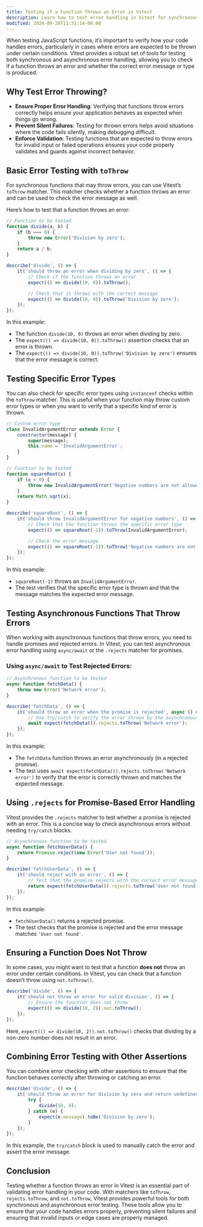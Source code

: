 ```yaml
---
title: Testing if a Function Throws an Error in Vitest
description: Learn how to test error handling in Vitest for synchronous and asynchronous functions.
modified: 2024-09-28T11:31:14-06:00
---
```


When testing JavaScript functions, it’s important to verify how your code handles errors, particularly in cases where errors are expected to be thrown under certain conditions. Vitest provides a robust set of tools for testing both synchronous and asynchronous error handling, allowing you to check if a function throws an error and whether the correct error message or type is produced.

## Why Test Error Throwing?

- **Ensure Proper Error Handling**: Verifying that functions throw errors correctly helps ensure your application behaves as expected when things go wrong.
- **Prevent Silent Failures**: Testing for thrown errors helps avoid situations where the code fails silently, making debugging difficult.
- **Enforce Validation**: Testing functions that are expected to throw errors for invalid input or failed operations ensures your code properly validates and guards against incorrect behavior.

## Basic Error Testing with `toThrow`

For synchronous functions that may throw errors, you can use Vitest’s `toThrow` matcher. This matcher checks whether a function throws an error and can be used to check the error message as well.

Here’s how to test that a function throws an error:

```js
// Function to be tested
function divide(a, b) {
	if (b === 0) {
		throw new Error('Division by zero');
	}
	return a / b;
}

describe('divide', () => {
	it('should throw an error when dividing by zero', () => {
		// Check if the function throws an error
		expect(() => divide(10, 0)).toThrow();

		// Check that it throws with the correct message
		expect(() => divide(10, 0)).toThrow('Division by zero');
	});
});
```

In this example:

- The function `divide(10, 0)` throws an error when dividing by zero.
- The `expect(() => divide(10, 0)).toThrow()` assertion checks that an error is thrown.
- The `expect(() => divide(10, 0)).toThrow('Division by zero')` ensures that the error message is correct.

## Testing Specific Error Types

You can also check for specific error types using `instanceof` checks within the `toThrow` matcher. This is useful when your function may throw custom error types or when you want to verify that a specific kind of error is thrown.

```js
// Custom error type
class InvalidArgumentError extends Error {
	constructor(message) {
		super(message);
		this.name = 'InvalidArgumentError';
	}
}

// Function to be tested
function squareRoot(x) {
	if (x < 0) {
		throw new InvalidArgumentError('Negative numbers are not allowed');
	}
	return Math.sqrt(x);
}

describe('squareRoot', () => {
	it('should throw InvalidArgumentError for negative numbers', () => {
		// Check that the function throws the specific error type
		expect(() => squareRoot(-1)).toThrow(InvalidArgumentError);

		// Check the error message
		expect(() => squareRoot(-1)).toThrow('Negative numbers are not allowed');
	});
});
```

In this example:

- `squareRoot(-1)` throws an `InvalidArgumentError`.
- The test verifies that the specific error type is thrown and that the message matches the expected error message.

## Testing Asynchronous Functions That Throw Errors

When working with asynchronous functions that throw errors, you need to handle promises and rejected errors. In Vitest, you can test asynchronous error handling using `async/await` or the `.rejects` matcher for promises.

### Using `async/await` to Test Rejected Errors:

```js
// Asynchronous function to be tested
async function fetchData() {
	throw new Error('Network error');
}

describe('fetchData', () => {
	it('should throw an error when the promise is rejected', async () => {
		// Use try/catch to verify the error thrown by the asynchronous function
		await expect(fetchData()).rejects.toThrow('Network error');
	});
});
```

In this example:

- The `fetchData` function throws an error asynchronously (in a rejected promise).
- The test uses `await expect(fetchData()).rejects.toThrow('Network error')` to verify that the error is correctly thrown and matches the expected message.

## Using `.rejects` for Promise-Based Error Handling

Vitest provides the `.rejects` matcher to test whether a promise is rejected with an error. This is a concise way to check asynchronous errors without needing `try/catch` blocks.

```js
// Asynchronous function to be tested
async function fetchUserData() {
	return Promise.reject(new Error('User not found'));
}

describe('fetchUserData', () => {
	it('should reject with an error', () => {
		// Test that the promise rejects with the correct error message
		return expect(fetchUserData()).rejects.toThrow('User not found');
	});
});
```

In this example:

- `fetchUserData()` returns a rejected promise.
- The test checks that the promise is rejected and the error message matches `'User not found'`.

## Ensuring a Function Does Not Throw

In some cases, you might want to test that a function **does not** throw an error under certain conditions. In Vitest, you can check that a function doesn’t throw using `not.toThrow()`.

```js
describe('divide', () => {
	it('should not throw an error for valid division', () => {
		// Ensure the function does not throw
		expect(() => divide(10, 2)).not.toThrow();
	});
});
```

Here, `expect(() => divide(10, 2)).not.toThrow()` checks that dividing by a non-zero number does not result in an error.

## Combining Error Testing with Other Assertions

You can combine error checking with other assertions to ensure that the function behaves correctly after throwing or catching an error.

```js
describe('divide', () => {
	it('should throw an error for division by zero and return undefined', () => {
		try {
			divide(10, 0);
		} catch (e) {
			expect(e.message).toBe('Division by zero');
		}
	});
});
```

In this example, the `try/catch` block is used to manually catch the error and assert the error message.

## Conclusion

Testing whether a function throws an error in Vitest is an essential part of validating error handling in your code. With matchers like `toThrow`, `rejects.toThrow`, and `not.toThrow`, Vitest provides powerful tools for both synchronous and asynchronous error testing. These tools allow you to ensure that your code handles errors properly, preventing silent failures and ensuring that invalid inputs or edge cases are properly managed.

```ts
```
